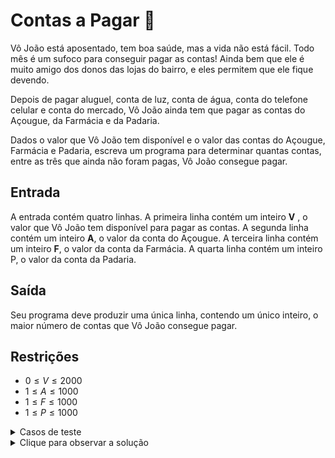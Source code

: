 # Contas a Pagar :money_with_wings:

Vô João está aposentado, tem boa saúde, mas a vida não está fácil. Todo mês é um sufoco para conseguir pagar as contas! Ainda bem que ele é muito amigo dos donos das lojas do bairro, e eles permitem que ele fique devendo.

Depois de pagar aluguel, conta de luz, conta de água, conta do telefone celular e conta do mercado, Vô João ainda tem que pagar as contas do Açougue, da Farmácia e da Padaria.

Dados o valor que Vô João tem disponível e o valor das contas do Açougue, Farmácia e Padaria, escreva um programa para determinar quantas contas, entre as três que ainda não foram pagas, Vô João consegue pagar.

## **Entrada**
A entrada contém quatro linhas. A primeira linha contém um inteiro **V** , o valor que Vô João tem disponível para pagar as contas. A segunda linha contém um inteiro **A**, o valor da conta do Açougue.
A terceira linha contém um inteiro **F**, o valor da conta da Farmácia. A quarta linha contém um inteiro P, o valor da conta da Padaria.


## Saída

Seu programa deve produzir uma única linha, contendo um único inteiro, o maior número de contas que Vô João consegue pagar.

## Restrições

* $` 0 \leq V \leq 2000`$
* $` 1 \leq A \leq 1000`$
* $` 1 \leq F \leq 1000 `$
* $` 1 \leq P \leq 1000 `$



<details>

<summary>Casos de teste</summary>

### Exemplo 1 


**Entrada**
~~~python
100
30
40
30
~~~


**Saída** 
~~~python
3
~~~


### Exemplo 2 

**Entrada**
~~~python
50
82
99
51
~~~


**Saída** 
~~~python
0
~~~

### Exemplo 3

**Entrada**
~~~python
200
180
100
120
~~~


**Saída** 
~~~python
1
~~~


### Exemplo 4 

**Entrada**
~~~python
200
100
180
90
~~~


**Saída** 
~~~python
2
~~~
</details>



<details>

<summary>Clique para observar a solução</summary>

## Solução em python
#### por [Jaime Willian Carneiro da Silva ](https://github.com/JaimeWillianCarneiro/)


~~~python

v = int(input())
a = int(input())
f = int(input())
p = int(input())


maiorNumero = 0 

dividas = [a, f, p]
dividas = sorted(dividas)


if sum(dividas) <=v:
    maiorNumero = 3

else:
    if v < dividas[0]:
        maiorNumero = 0 
    elif v >= sum(dividas[0:2]):
        maiorNumero = 2
    else:
        maiorNumero =1
        
    
print(maiorNumero)

~~~


</details>
